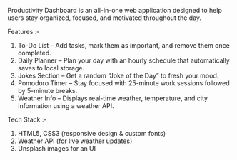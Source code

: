Productivity Dashboard is an all-in-one web application designed to help users stay organized, focused, and motivated throughout the day.<br>

Features :-<br>

1) To-Do List – Add tasks, mark them as important, and remove them once completed.<br>
2) Daily Planner – Plan your day with an hourly schedule that automatically saves to local storage.<br>
3) Jokes Section – Get a random “Joke of the Day” to fresh your mood.<br>
4) Pomodoro Timer – Stay focused with 25-minute work sessions followed by 5-minute breaks.<br>
5) Weather Info – Displays real-time weather, temperature, and city information using a weather API.<br>

Tech Stack :- <br>

1) HTML5, CSS3 (responsive design & custom fonts)<br>
2) Weather API (for live weather updates)<br>
3) Unsplash images for an UI<br>
